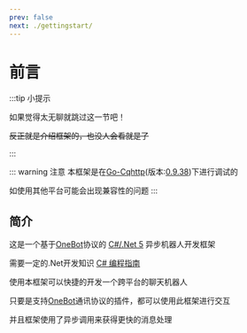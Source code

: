 ```yaml
---
prev: false
next: ./gettingstart/
---
```


# 前言

:::tip 小提示

如果觉得太无聊就跳过这一节吧！

~~反正就是介绍框架的，也没人会看就是了~~

:::

::: warning 注意
本框架是在[Go-Cqhttp](https://github.com/Mrs4s/go-cqhttp)(版本:[0.9.38](https://github.com/Mrs4s/go-cqhttp/releases/tag/v0.9.38))下进行调试的

如使用其他平台可能会出现兼容性的问题
:::

## 简介

这是一个基于[OneBot](https://github.com/howmanybots/onebot)协议的 [C#/.Net 5](https://dotnet.microsoft.com/download/dotnet/5.0) 异步机器人开发框架

需要一定的.Net开发知识 [C# 编程指南](https://docs.microsoft.com/zh-cn/dotnet/csharp/programming-guide/)

使用本框架可以快捷的开发一个跨平台的聊天机器人

只要是支持[OneBot](https://github.com/howmanybots/onebot)通讯协议的插件，都可以使用此框架进行交互

并且框架使用了异步调用来获得更快的消息处理